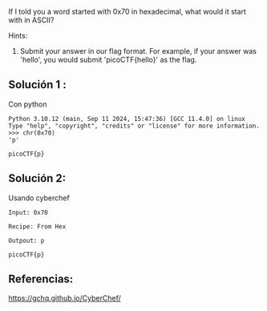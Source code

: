 If I told you a word started with 0x70 in hexadecimal, what would it start with in ASCII?

Hints:
1. Submit your answer in our flag format. For example, if your answer was 'hello', you would submit 'picoCTF{hello}' as the flag.

## Solución 1 :
Con python 
```
Python 3.10.12 (main, Sep 11 2024, 15:47:36) [GCC 11.4.0] on linux
Type "help", "copyright", "credits" or "license" for more information.
>>> chr(0x70)
'p'

picoCTF{p}
```
## Solución 2:
Usando cyberchef
```
Input: 0x70

Recipe: From Hex

Outpout: p

picoCTF{p}
```

## Referencias:
https://gchq.github.io/CyberChef/